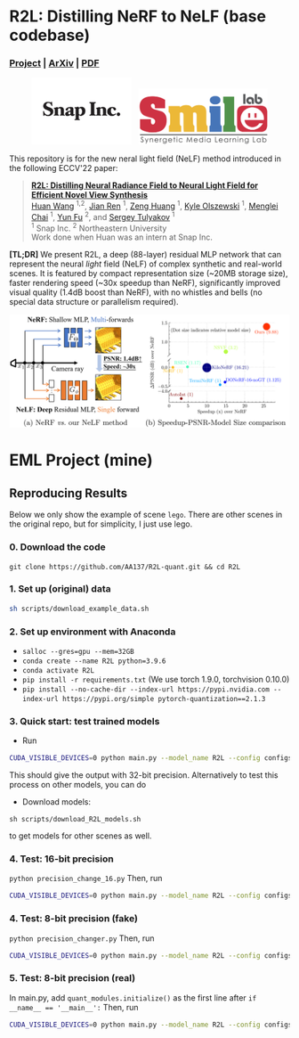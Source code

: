 # R2L: Distilling NeRF to NeLF (base codebase)

### [Project](https://snap-research.github.io/R2L/) | [ArXiv](https://arxiv.org/abs/2203.17261) | [PDF](https://arxiv.org/pdf/2203.17261.pdf) 

<div align="center">
    <a><img src="figs/snap.svg"  height="120px" ></a>
    &nbsp
    <a><img src="figs/smile.png"  height="100px" ></a>
</div>

This repository is for the new neral light field (NeLF) method introduced in the following ECCV'22 paper:
> **[R2L: Distilling Neural Radiance Field to Neural Light Field for Efficient Novel View Synthesis](https://snap-research.github.io/R2L/)** \
> [Huan Wang](http://huanwang.tech/) <sup>1,2</sup>, [Jian Ren](https://alanspike.github.io/) <sup>1</sup>, [Zeng Huang](https://zeng.science/) <sup>1</sup>, [Kyle Olszewski](https://kyleolsz.github.io/) <sup>1</sup>, [Menglei Chai](https://mlchai.com/) <sup>1</sup>, [Yun Fu](http://www1.ece.neu.edu/~yunfu/) <sup>2</sup>, and [Sergey Tulyakov](http://www.stulyakov.com/) <sup>1</sup> \
> <sup>1</sup> Snap Inc. <sup>2</sup> Northeastern University \
> Work done when Huan was an intern at Snap Inc.

**[TL;DR]** We present R2L, a deep (88-layer) residual MLP network that can represent the neural *light* field (NeLF) of complex synthetic and real-world scenes. It is featured by compact representation size (~20MB storage size), faster rendering speed (~30x speedup than NeRF), significantly improved visual quality (1.4dB boost than NeRF), with no whistles and bells (no special data structure or parallelism required).

<div align="center">
    <a><img src="figs/frontpage.png"  width="700" ></a>
</div>



# EML Project (mine)

## Reproducing  Results
Below we only show the example of scene `lego`. There are other scenes in the original repo, but for simplicity, I just use lego.

### 0. Download the code
```
git clone https://github.com/AA137/R2L-quant.git && cd R2L
```


### 1. Set up (original) data
```bash
sh scripts/download_example_data.sh
```

### 2. Set up environment with Anaconda
- `salloc --gres=gpu --mem=32GB`
- `conda create --name R2L python=3.9.6`
- `conda activate R2L`
- `pip install -r requirements.txt` (We use torch 1.9.0, torchvision 0.10.0)
- `pip install --no-cache-dir --index-url https://pypi.nvidia.com --index-url https://pypi.org/simple pytorch-quantization==2.1.3`

### 3. Quick start: test trained models

- Run
```bash
CUDA_VISIBLE_DEVICES=0 python main.py --model_name R2L --config configs/lego_noview.txt --n_sample_per_ray 16 --netwidth 256 --netdepth 88 --use_residual --trial.ON --trial.body_arch resmlp --pretrained_ckpt lego.tar --render_only --render_test --testskip 1 --experiment_name Test__R2L_W256D88__blender_lego
```
This should give the output with 32-bit precision.
Alternatively to test this process on other models, you can do 
- Download models:
```
sh scripts/download_R2L_models.sh
```
to get models for other scenes as well. 

### 4. Test: 16-bit precision

`python precision_change_16.py`
Then, run
```bash
CUDA_VISIBLE_DEVICES=0 python main.py --model_name R2L --config configs/lego_noview.txt --n_sample_per_ray 16 --netwidth 256 --netdepth 88 --use_residual --trial.ON --trial.body_arch resmlp --pretrained_ckpt lego_quant16.tar --render_only --render_test --testskip 1 --experiment_name Test__R2L_W256D88__blender_lego
```

### 4. Test: 8-bit precision (fake)

`python precision_changer.py`
Then, run
```bash
CUDA_VISIBLE_DEVICES=0 python main.py --model_name R2L --config configs/lego_noview.txt --n_sample_per_ray 16 --netwidth 256 --netdepth 88 --use_residual --trial.ON --trial.body_arch resmlp --pretrained_ckpt lego_quant8.tar --render_only --render_test --testskip 1 --experiment_name Test__R2L_W256D88__blender_lego
```
### 5. Test: 8-bit precision (real)

In main.py, add `quant_modules.initialize()` as the first line after 
`if __name__ == '__main__':`
Then, run
```bash
CUDA_VISIBLE_DEVICES=0 python main.py --model_name R2L --config configs/lego_noview.txt --n_sample_per_ray 16 --netwidth 256 --netdepth 88 --use_residual --trial.ON --trial.body_arch resmlp --pretrained_ckpt lego_quant8.tar --render_only --render_test --testskip 1 --experiment_name Test__R2L_W256D88__blender_lego
